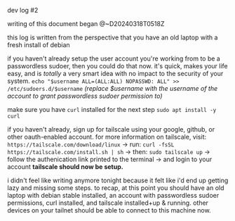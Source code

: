 dev log #2

writing of this document began @~D20240318T0518Z

this log is written from the perspective that you have an old laptop with a fresh install of debian

if you haven't already setup the user account you're working from to be a passwordless sudoer, then you could do that now.
it's quick, makes your life easy, and is *totally* a very smart idea with no impact to the security of your system.
`echo "$username ALL=(ALL:ALL) NOPASSWD: ALL" >> /etc/sudoers.d/$username`
*(replace $username with the username of the account to grant passwordless sudoer permission to)*

make sure you have `curl` installed for the next step
`sudo apt install -y curl`

if you haven't already, sign up for tailscale using your google, github, or other oauth-enabled account.
for more information on tailscale, visit: `https://tailscale.com/download/linux`
-> run: `curl -fsSL https://tailscale.com/install.sh | sh`
-> then: `sudo tailscale up`
-> follow the authenication link printed to the terminal
-> and login to your account
**tailscale should now be setup.**

i didn't feel like writing anymore tonight because it felt like i'd end up getting lazy and missing some steps.
to recap, at this point you should have an old laptop with debian stable installed, an account with passwordless sudoer permissions, curl installed, and tailscale installed+up & running. other devices on your tailnet should be able to connect to this machine now.
